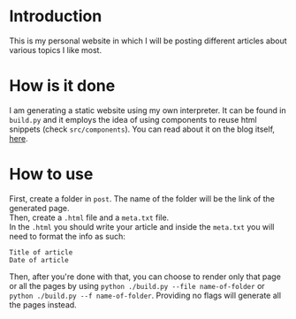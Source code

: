 # Introduction
This is my personal website in which I will be posting different articles about various topics I like most. 
# How is it done
I am generating a static website using my own interpreter. It can be found in `build.py` and it employs the idea of using components to reuse html snippets (check `src/components`). You can read about it on the blog itself, [here](https://extremq.github.io/view/how-i-built-this-site.html).
# How to use
First, create a folder in `post`. The name of the folder will be the link of the generated page.  
Then, create a `.html` file and a `meta.txt` file.  
In the `.html` you should write your article and inside the `meta.txt` you will need to format the info as such:
```
Title of article
Date of article
```
Then, after you're done with that, you can choose to render only that page or all the pages by using `python ./build.py --file name-of-folder` or `python ./build.py --f name-of-folder`. Providing no flags will generate all the pages instead.
